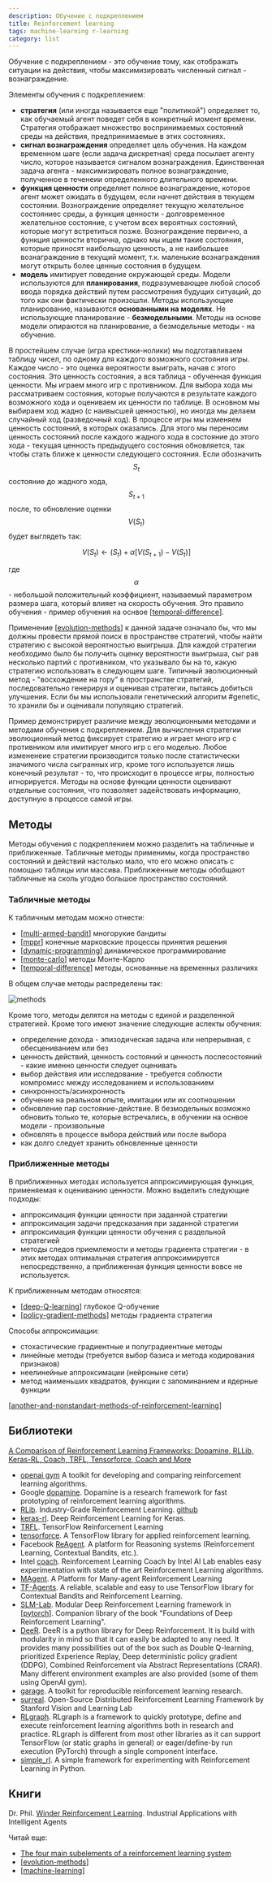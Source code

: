 ```yaml
---
description: Обучение с подкреплением
title: Reinforcement learning
tags: machine-learning r-learning
category: list
---
```

Обучение с подкреплением - это обучение тому, как отображать ситуации на действия, чтобы максимизировать численный сигнал - вознаграждение.

Элементы обучения с подкреплением:

- **стратегия** (или иногда называется еще "политикой") определяет то, как обучаемый агент поведет себя в конкретный момент времени. Стратегия отображает множество воспринимаемых состояний среды на действия, предпринимаемые в этих состояниях.
- **сигнал вознаграждения** определяет цель обучения. На каждом временном шаге (если задача дискретная) среда посылает агенту число, которое называется сигналом вознаграждения. Единственная задача агента - максимизировать полное вознаграждение, полученное в теченеии определенного длительного времени.
- **функция ценности** определяет полное вознаграждение, которое агент может ожидать в будущем, если начнет действия в текущем состоянии. Вознограждение определяет текущую желательное состояниес среды, а функция ценности - долговременное желательное состояние, с учетом всех вероятных состояний, которые могут встретиться позже. Вознограждение первично, а функция ценности вторична, однако мы ищем такие состояния, которые приносят наибольшую ценность, а не наибольшее вознаграждение в текущий момент, т.к. маленькие вознаграждения могут открыть более ценные состояния в будущем.
- **модель** имитирует поведение окружающей среды. Модели используются для **планирования**, подразумевающее любой способ ввода порядка действий путем рассмотрения будущих ситуаций, до того как они фактически произошли. Методы использующие планирование, называются **основанными на моделях**. Не использующие планирование - **безмодельными**. Методы на основе модели опираются на планирование, а безмодельные методы - на обучение.

В простейшем случае (игра крестики-нолики) мы подготавливаем таблицу чисел, по одному для каждого возможного состояния игры. Каждое число - это оценка вероятности выиграть, начав с этого состояния. Это ценность состояния, а вся таблица  - обученная функция ценности. Мы играем много игр с противником. Для выбора хода мы рассматриваем состояния, которые получаются в результате каждого возможного хода и оцениваем их ценности по таблице. В основном мы выбираем ход жадно (с наивысшей ценностью), но иногда мы делаем случайный ход (разведочный ход). В процессе игры мы изменяем ценность состояний, в которых оказались. Для этого мы переносим ценность состояний после каждого жадного хода в состояние до этого хода - текущая ценность предыдущего состояния обновляется, так чтобы стать ближе к ценности следующего состояния. Если обозначить $$S_t$$ состояние до жадного хода, $$S_{t+1}$$ после, то обновление оценки $$V(S_t)$$ будет выглядеть так:

$$V(S_t) \leftarrow (S_t) + \alpha[V(S_{t+1}) - V(S_t)]$$

где $$\alpha$$ - небольшой положительный коэффициент, называемый параметром размера шага, который влияет на скорость обучения. Это правило обучения - пример обучения на оснвое [[temporal-difference]].

Применение [[evolution-methods]] к данной задаче означало бы, что мы должны провести прямой поиск в пространстве стратегий, чтобы найти стратегию с высокой вероятностью выигрыша. Для каждой стратегии необходимо было бы получить оценку вероятности выигрыша, сыг рав несколько партий с противником, что указывало бы на то, какую стратегию использовать в следующем шаге. Типичный эволюционный метод - "восхождение на гору" в пространстве стратегий, последовательно генерируя и оценивая стратегии, пытаясь добиться улучшения. Если бы мы использовали генетический алгоритм #genetic, то хранили бы и оценивали популяцию стратегий.

Пример демонстрирует различие между эволюционными методами и методами обучения с подкреплением. Для вычисления стратегии эволюционный метод фиксирует стратегию и играет много игр с противником или имитирует много игр с его моделью. Любое измененеие стратегии производится только после статистически значимого числа сыгранных игр, кроме того используется лишь конечный результат - то, что происходит в процессе игры, полностью игнорируется. Методы на основе функции ценности оценивают отдельные состояния, что позволяет задействовать информацию, доступную в процессе самой игры.

## Методы

Методы обучения с подкреплением можно разделить на табличные и приближенные. Табличные методы применимы, когда пространство состояний и действий настолько мало, что его можно описать с помощью таблицы или массива. Приближенные методы обобщают табличные на сколь угодно большое пространство состояний.

### Табличные методы

К табличным методам можно отнести:

- [[multi-armed-bandit]] многорукие бандиты
- [[mppr]] конечные марковские процессы принятия решения
- [[dynamic-programming]] динамическое программирование
- [[monte-carlo]] методы Монте-Карло
- [[temporal-difference]] методы, основанные на временных различиях

В общем случае методы распределены так:

![methods](../attachments/2022-10-06-04-41-58.png)

Кроме того, методы делятся на методы с единой и разделенной стратегией. Кроме того имеют значение следующие аспекты обучения:

- определение дохода - эпизодическая задача или непрерывная, с обесцениванием или без
- ценность действий, ценность состояний и ценность послесостояний - какие именно ценности следует оценивать
- выбор действия или исследование - требуется соблюсти компромисс между исследованием и использованием
- синхронность/асинхронность
- обучение на реальном опыте, имитации или их соотношении
- обновление пар состояние-действие. В безмодельных возможно обновить только те, которые встречались, в обучении на оснвое модели - произвольные
- обновлять в процессе выбора действий или после выбора
- как долго следует хранить обновленные ценности

### Приближенные методы

В приближенных методах используется аппроксимирующая функция, применяемая к оцениванию ценности. Можно выделить следующие подходы:

- аппроксимация функции ценности при заданной стратегии
- аппроксимация задачи предсказания при заданной стратегии
- аппроксимация функции ценности обучения с раздельной стратегией
- методы следов приемлемости и методы градиента стратегии - в этих методах оптимальная стратегия аппроксимируется непосредственно, а приближенная функция ценности вовсе не используется.

К приближенным методам относятся:

- [[deep-Q-learning]] глубокое Q-обучение
- [[policy-gradient-methods]] методы градиента стратегии

Способы аппроксимации:

- стохастические градиентные и полуградиентные методы
- линейные методы (требуется выбор базиса и метода кодирования признаков)
- неелинейные аппроксимации (нейроныне сети)
- метод наименьших квадратов, функции с запоминанием и ядерные функции

[[another-and-nonstandart-methods-of-reinforcement-learning]]

## Библиотеки

[A Comparison of Reinforcement Learning Frameworks: Dopamine, RLLib, Keras-RL, Coach, TRFL, Tensorforce, Coach and More](https://winder.ai/a-comparison-of-reinforcement-learning-frameworks-dopamine-rllib-keras-rl-coach-trfl-tensorforce-coach-and-more/#google-dopamine-https-github-com-google-dopamine)

- [openai gym](https://github.com/openai/gym) A toolkit for developing and comparing reinforcement learning algorithms.
- Google [dopamine](https://github.com/google/dopamine). Dopamine is a research framework for fast prototyping of reinforcement learning algorithms.
- [RLib](https://docs.ray.io/en/latest/rllib/index.html). Industry-Grade Reinforcement Learning. [github](https://github.com/ray-project/ray)
- [keras-rl](https://github.com/keras-rl/keras-rl). Deep Reinforcement Learning for Keras.
- [TRFL](https://github.com/deepmind/trfl). TensorFlow Reinforcement Learning
- [tensorforce](https://github.com/tensorforce/tensorforce). A TensorFlow library for applied reinforcement learning.
- Facebook [ReAgent](https://github.com/facebookresearch/ReAgent). A platform for Reasoning systems (Reinforcement Learning, Contextual Bandits, etc.).
- Intel [coach](https://github.com/IntelLabs/coach). Reinforcement Learning Coach by Intel AI Lab enables easy experimentation with state of the art Reinforcement Learning algorithms.
- [MAgent](https://github.com/geek-ai/MAgent). A Platform for Many-agent Reinforcement Learning
- [TF-Agents](https://github.com/tensorflow/agents). A reliable, scalable and easy to use TensorFlow library for Contextual Bandits and Reinforcement Learning.
- [SLM-Lab](https://github.com/kengz/SLM-Lab). Modular Deep Reinforcement Learning framework in [[pytorch]]. Companion library of the book "Foundations of Deep Reinforcement Learning".
- [DeeR](https://github.com/VinF/deer). DeeR is a python library for Deep Reinforcement. It is build with modularity in mind so that it can easily be adapted to any need. It provides many possibilities out of the box such as Double Q-learning, prioritized Experience Replay, Deep deterministic policy gradient (DDPG), Combined Reinforcement via Abstract Representations (CRAR). Many different environment examples are also provided (some of them using OpenAI gym).
- [garage](https://github.com/rlworkgroup/garage). A toolkit for reproducible reinforcement learning research.
- [surreal](https://github.com/SurrealAI/surreal). Open-Source Distributed Reinforcement Learning Framework by Stanford Vision and Learning Lab
- [RLgraph](https://github.com/rlgraph/rlgraph). RLgraph is a framework to quickly prototype, define and execute reinforcement learning algorithms both in research and practice. RLgraph is different from most other libraries as it can support TensorFlow (or static graphs in general) or eager/define-by run execution (PyTorch) through a single component interface.
- [simple_rl](https://github.com/david-abel/simple_rl). A simple framework for experimenting with Reinforcement Learning in Python.

## Книги

Dr. Phil. [Winder Reinforcement Learning](https://rl-book.com/). Industrial Applications with Intelligent Agents

Читай еще:

- [The four main subelements of a reinforcement learning system](https://towardsdatascience.com/introduction-to-reinforcement-learning-rl-part-1-introduction-c0d55c1240a3)
- [[evolution-methods]]
- [[machine-learning]]

[//begin]: # "Autogenerated link references for markdown compatibility"
[temporal-difference]: ../notes/temporal-difference "Temporal difference methods and n-steps methods"
[evolution-methods]: evolution-methods "Evolution methods"
[multi-armed-bandit]: ../notes/multi-armed-bandit "Multy armed bandits"
[mppr]: ../notes/mppr "MPPR"
[dynamic-programming]: ../notes/dynamic-programming "Dynamic programming for reinforcement-learning"
[monte-carlo]: ../notes/monte-carlo "Monte-Carlo methods"
[temporal-difference]: ../notes/temporal-difference "Temporal difference methods and n-steps methods"
[deep-Q-learning]: ../notes/deep-q-learning "Deep Q-learning"
[policy-gradient-methods]: ../notes/policy-gradient-methods "Policy Gradient Methods"
[another-and-nonstandart-methods-of-reinforcement-learning]: ../notes/another-and-nonstandart-methods-of-reinforcement-learning "another and nonstandart methods of reinforcemebt learning"
[pytorch]: ../notes/pytorch "Machine learning framework Pytorch"
[evolution-methods]: evolution-methods "Evolution methods"
[machine-learning]: machine-learning "Алгоритмы машинного обучения"
[//end]: # "Autogenerated link references"
[//begin]: # "Autogenerated link references for markdown compatibility"
[temporal-difference]: ../notes/temporal-difference "Temporal difference methods and n-steps methods"
[evolution-methods]: evolution-methods "Evolution methods"
[multi-armed-bandit]: ../notes/multi-armed-bandit "Multy armed bandits"
[mppr]: ../notes/mppr "MPPR"
[dynamic-programming]: ../notes/dynamic-programming "Dynamic programming for reinforcement-learning"
[monte-carlo]: ../notes/monte-carlo "Monte-Carlo methods"
[temporal-difference]: ../notes/temporal-difference "Temporal difference methods and n-steps methods"
[deep-Q-learning]: ../notes/deep-q-learning "Deep Q-learning"
[policy-gradient-methods]: ../notes/policy-gradient-methods "Policy Gradient Methods"
[another-and-nonstandart-methods-of-reinforcement-learning]: ../notes/another-and-nonstandart-methods-of-reinforcement-learning "another and nonstandart methods of reinforcemebt learning"
[pytorch]: ../notes/pytorch "Machine learning framework Pytorch"
[evolution-methods]: evolution-methods "Evolution methods"
[machine-learning]: machine-learning "Алгоритмы машинного обучения"
[//end]: # "Autogenerated link references"